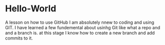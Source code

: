 # Hello-World
A lesson on how to use GitHub
I am absolutely nnew to coding and using GIT. I have learned a few fundemental about usinhg Git like what a repo and and a branch is. at this stage I know how to create a new branch and add commits to it. 
